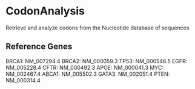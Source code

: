 # CodonAnalysis
Retrieve and analyze codons from the Nucleotide database of sequences

## Reference Genes
BRCA1: NM_007294.4
BRCA2: NM_000059.3
TP53: NM_000546.5
EGFR: NM_005228.4
CFTR: NM_000492.3
APOE: NM_000041.3
MYC: NM_002467.4
ABCA1: NM_005502.3
GATA3: NM_002051.4
PTEN: NM_000314.4
